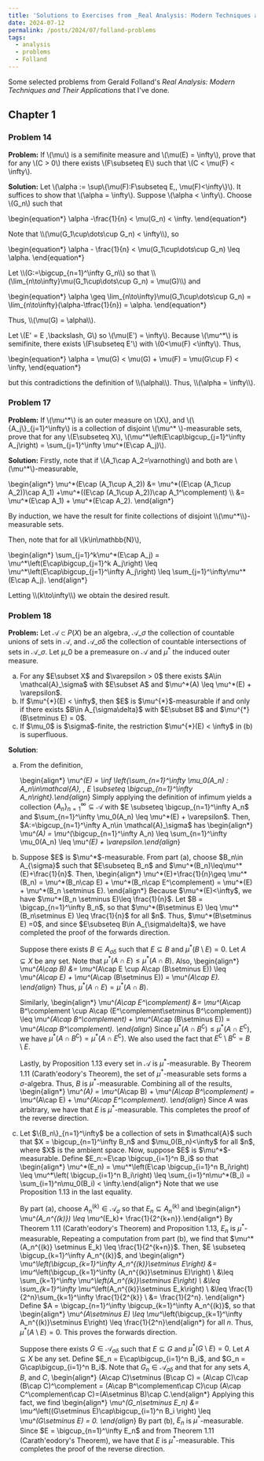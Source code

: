 ```yaml
---
title: 'Solutions to Exercises from _Real Analysis: Modern Techniques and Their Applications_'
date: 2024-07-12
permalink: /posts/2024/07/folland-problems
tags:
  - analysis
  - problems
  - Folland
---
```


Some selected problems from Gerald Folland's _Real Analysis: Modern Techniques and Their Applications_ that I've done.

## Chapter 1 
### Problem 14

**Problem:** If \\(\mu\\) is a semifinite measure and \\(\mu(E) = \infty\\), prove that for any \\(C > 0\\) there exists \\(F\subseteq E\\) such that \\(C < \mu(F) < \infty\\).

**Solution:** Let \\(\alpha := \sup\\\{\mu(F):F\subseteq E,\, \mu(F)<\infty\\\}\\).
It suffices to show that \\(\alpha = \infty\\).
Suppose \\(\alpha < \infty\\).
Choose \\(G_n\\) such that 
<p>
\begin{equation*}
    \alpha -\frac{1}{n} < \mu(G_n) < \infty.
\end{equation*}
</p>
Note that \\(\mu(G_1\cup\dots\cup G_n) < \infty\\), so 
<p>
\begin{equation*}
    \alpha - \frac{1}{n} < \mu(G_1\cup\dots\cup G_n) \leq \alpha.
\end{equation*}
</p>
Let \\(G:=\bigcup_{n=1}^\infty G_n\\) so that \\(\lim_{n\to\infty}\mu(G_1\cup\dots\cup G_n) = \mu(G)\\) and
<p>
\begin{equation*}
    \alpha \geq \lim_{n\to\infty}\mu(G_1\cup\dots\cup G_n) = \lim_{n\to\infty}(\alpha-\tfrac{1}{n}) = \alpha.
\end{equation*}
</p>
Thus, \\(\mu(G) = \alpha\\).


Let \\(E' = E \,\backslash\, G\\) so \\(\mu(E') = \infty\\).
Because \\(\mu^*\\) is semifinite, there exists \\(F\subseteq E'\\) with \\(0<\mu(F) <\infty\\).
Thus,
<p>
\begin{equation*}
    \alpha = \mu(G) <  \mu(G) + \mu(F)  = \mu(G\cup F) < \infty,
\end{equation*}
</p>
but this contradictions the definition of \\(\alpha\\).
Thus, \\(\alpha = \infty\\).


### Problem 17
**Problem:** If \\(\mu^\*\\) is an outer measure on \\(X\\), and \\(\\\{A_j\\\}\_{j=1}^\infty\\) is a collection of disjoint \\(\mu^* \\)-measurable sets, prove that for any \\(E\subseteq X\\), \\(\mu^\*\left(E\cap\bigcup\_{j=1}^\infty A_j\right) = \sum\_{j=1}^\infty \mu^\*(E\cap A_j)\\).

**Solution:** Firstly, note that if \\(A_1\cap A_2=\varnothing\\) and both are \\(\mu^*\\)-measurable,
<p>
\begin{align*}
    \mu^*(E\cap (A_1\cup A_2)) &= \mu^*((E\cap (A_1\cup A_2))\cap A_1) +\mu^*((E\cap (A_1\cup A_2))\cap A_1^\complement) \\
    &= \mu^*(E\cap A_1) + \mu^*(E\cap A_2).
\end{align*}
</p>
By induction, we have the result for finite collections of disjoint \\(\mu^*\\)-measurable sets.

Then, note that for all \\(k\in\mathbb{N}\\),
<p>
    \begin{align*}
    \sum_{j=1}^k\mu^*(E\cap A_j) = \mu^*\left(E\cap\bigcup_{j=1}^k A_j\right) 
    \leq \mu^*\left(E\cap\bigcup_{j=1}^\infty A_j\right)  
    \leq \sum_{j=1}^\infty\mu^*(E\cap A_j).
    \end{align*}
</p>
Letting \\(k\to\infty\\) we obtain the desired result.



### Problem 18
**Problem:** Let $\mathcal{A}\subset P(X)$ be an algebra, $\mathcal{A}\_\sigma$ the collection of countable unions of sets in $\mathcal{A}$, and $\mathcal{A}\_{\sigma\delta}$ the collection of countable intersections of sets in $\mathcal{A}\_\sigma$. Let $\mu\_{0}$ be a premeasure on $\mathcal{A}$ and $\mu^*$ the induced outer measure.
<ol type="a">
<li> For any $E\subset X$ and $\varepsilon > 0$ there exists $A\in \mathcal{A}_\sigma$ with $E\subset A$ and $\mu^*(A) \leq \mu^*(E) + \varepsilon$.
</li>
<li> If $\mu^{*}(E) < \infty$, then $E$ is $\mu^{*}$-measurable if and only if there exists $B\in A_{\sigma\delta}$ with $E\subset B$ and $\mu^{*}(B\setminus E) = 0$.
</li>
<li> If $\mu_0$ is $\sigma$-finite, the restriction $\mu^{*}(E) < \infty$ in (b) is superfluous.
</li>
</ol>

**Solution**:
<ol type="a">
<li> 
From the definition, 

\begin{align*}
\mu^*(E) = \inf \left\{\sum_{n=1}^\infty \mu_0(A_n) : A_n\in\mathcal{A}, \, E \subseteq \bigcup_{n=1}^\infty A_n\right\}.\end{align*}
Simply applying the definition of infimum yields a collection $\{A_n\}_{n=1}^\infty\subseteq\mathcal{A}$ with $E \subseteq \bigcup_{n=1}^\infty A_n$ and $\sum_{n=1}^\infty \mu_0(A_n) \leq \mu^*(E) + \varepsilon$.
Then, $A:=\bigcup_{n=1}^\infty A_n\in \mathcal{A}_\sigma$ has 
\begin{align*}
\mu^*(A) = \mu^*(\bigcup_{n=1}^\infty A_n) \leq \sum_{n=1}^\infty \mu_0(A_n) \leq \mu^*(E) + \varepsilon.\end{align*}
</li>
<li> 
Suppose $E$ is $\mu^*$-measurable.
From part (a), choose $B_n\in A_{\sigma}$ such that $E\subseteq B_n$ and $\mu^*(B_n)\leq\mu^*(E)+\frac{1}{n}$.
Then, 
\begin{align*}
    \mu^*(E)+\frac{1}{n}\geq \mu^*(B_n) = \mu^*(B_n\cap E) + \mu^*(B_n\cap E^\complement) = \mu^*(E) + \mu^*(B_n \setminus E).
\end{align*}
Because $\mu^*(E)<\infty$, we have $\mu^*(B_n \setminus E)\leq \frac{1}{n}$.
Let $B = \bigcap_{n=1}^\infty B_n$, so that $\mu^*(B\setminus E) \leq \mu^*(B_n\setminus E) \leq \frac{1}{n}$ for all $n$.
Thus, $\mu^*(B\setminus E) =0$, and since $E\subseteq B\in A_{\sigma\delta}$, we have completed the proof of the forwards direction.

Suppose there exists $B\in A_{\sigma\delta}$ such that $E\subseteq B$ and $\mu^*(B\setminus E) = 0$.
Let $A\subseteq X$ be any set.
Note that $\mu^*(A\cap E) \leq \mu^*(A\cap B)$.
Also,
\begin{align*}
    \mu^*(A\cap B) &= \mu^*(A\cap E \cup A\cap (B\setminus E)) \leq \mu^*(A\cap E) + \mu^*(A\cap (B\setminus E)) = \mu^*(A\cap E).
\end{align*}
Thus, $\mu^*(A\cap E) = \mu^*(A\cap B)$.

Similarly, 
\begin{align*}
    \mu^*(A\cap E^\complement) &= \mu^*(A\cap B^\complement \cup A\cap (E^\complement\setminus B^\complement)) \leq \mu^*(A\cap B^\complement) + \mu^*(A\cap (B\setminus E)) = \mu^*(A\cap B^\complement).
\end{align*}
Since $\mu^*(A\cap B^\complement)\leq \mu^*(A\cap E^\complement)$, we have $\mu^*(A\cap B^\complement) = \mu^*(A\cap E^\complement)$.
We also used the fact that $E^\complement\setminus B^\complement = B\setminus E$.

Lastly, by Proposition 1.13 every set in $\mathcal{A}$ is $\mu^*$-measurable. By Theorem 1.11 (Carath\'eodory's Theorem), the set of $\mu^*$-measurable sets forms a $\sigma$-algebra.
Thus, $B$ is $\mu^*$-measurable.
Combining all of the results,
\begin{align*}
    \mu^*(A) = \mu^*(A\cap B) + \mu^*(A\cap B^\complement) = \mu^*(A\cap E) + \mu^*(A\cap E^\complement).
\end{align*}
Since $A$ was arbitrary, we have that $E$ is $\mu^*$-measurable.
This completes the proof of the reverse direction.
</li>
<li> 
Let $\{B_n\}_{n=1}^\infty$ be a collection of sets in $\mathcal{A}$ such that $X = \bigcup_{n=1}^\infty B_n$ and $\mu_0(B_n)<\infty$ for all $n$, where $X$ is the ambient space.
Now, suppose $E$ is $\mu^*$-measurable.
Define $E_n:=E\cap \bigcup_{i=1}^n B_i$ so that
\begin{align*}
\mu^*(E_n) = \mu^*\left(E\cap \bigcup_{i=1}^n B_i\right) \leq \mu^*\left( \bigcup_{i=1}^n B_i\right)  \leq \sum_{i=1}^n\mu^*(B_i) = \sum_{i=1}^n\mu_0(B_i) < \infty.\end{align*}
Note that we use Proposition 1.13 in the last equality.

By part (a), choose $A_n^{(k)}\in\mathcal{A}_\sigma$ so that $E_n\subseteq A_n^{(k)}$ and 
\begin{align*}
\mu^*(A_n^{(k)}) \leq \mu^*(E_k)+ \frac{1}{2^{k+n}}.\end{align*}
By Theorem 1.11 (Carath\'eodory's Theorem) and Proposition 1.13, $E_n$ is $\mu^*$-measurable,
Repeating a computation from part (b), we find that $\mu^*(A_n^{(k)} \setminus E_k) \leq \frac{1}{2^{k+n}}$.
Then, $E \subseteq \bigcup_{k=1}^\infty A_n^{(k)}$, and
\begin{align*}
    \mu^*\left(\bigcup_{k=1}^\infty A_n^{(k)}\setminus E\right) &= \mu^*\left(\bigcup_{k=1}^\infty (A_n^{(k)}\setminus E)\right) \\
    &\leq \sum_{k=1}^\infty \mu^*\left(A_n^{(k)}\setminus E\right) \\
    &\leq \sum_{k=1}^\infty \mu^*\left(A_n^{(k)}\setminus E_k\right) \\
    &\leq \frac{1}{2^n}\sum_{k=1}^\infty \frac{1}{2^{k}} \\
    &= \frac{1}{2^n}.
\end{align*}
Define $A = \bigcap_{n=1}^\infty \bigcup_{k=1}^\infty A_n^{(k)}$, so that
\begin{align*}
\mu^*(A\setminus E) \leq \mu^*\left(\bigcup_{k=1}^\infty A_n^{(k)}\setminus E\right) \leq \frac{1}{2^n}\end{align*}
for all $n$.
Thus, $\mu^*(A\setminus E) = 0$.
This proves the forwards direction.

Suppose there exists $G\in \mathcal{A}_{\sigma\delta}$ such that $E\subseteq G$ and $\mu^*(G\setminus E) = 0$.
Let $A\subseteq X$ be any set.
Define $E_n = E\cap\bigcup_{i=1}^n B_i$, and $G_n = G\cap\bigcup_{i=1}^n B_i$.
Note that $G_n\in\mathcal{A}_{\sigma\delta}$ and that for any sets $A,B$, and $C$,
\begin{align*}
(A\cap C)\setminus (B\cap C) = (A\cap C)\cap (B\cap C)^\complement =
(A\cap B^\complement\cap C)\cup (A\cap C^\complement\cap C)=(A\setminus B)\cap C.\end{align*}
Applying this fact, we find 
\begin{align*}
    \mu^*(G_n\setminus E_n) &= \mu^*\left((G\setminus E)\cap\bigcup_{i=1}^n B_i \right) \leq \mu^*(G\setminus E) = 0.
\end{align*}
By part (b), $E_n$ is $\mu^*$-measurable.
Since $E = \bigcup_{n=1}^\infty E_n$ and from Theorem 1.11 (Carath\'eodory's Theorem), we have that $E$ is $\mu^*$-measurable.
This completes the proof of the reverse direction.
</li>
</ol>